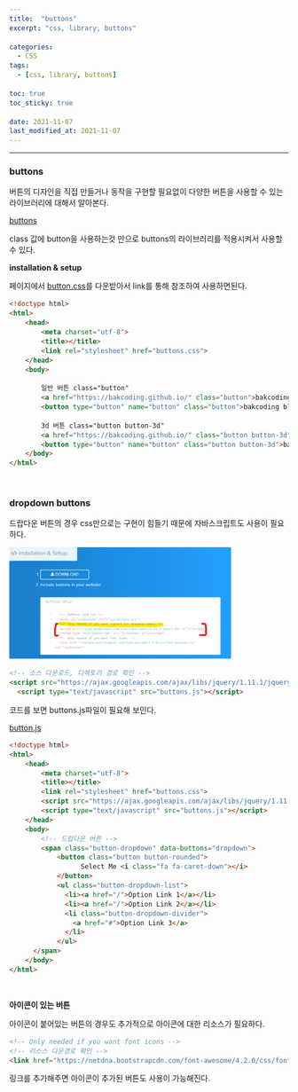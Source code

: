 ```yaml
---
title:  "buttons"
excerpt: "css, library, buttons"

categories:
  - CSS
tags:
  - [css, library, buttons]

toc: true
toc_sticky: true
 
date: 2021-11-07 
last_modified_at: 2021-11-07
---  
```


***

### buttons

버튼의 디자인을 직접 만들거나 동작을 구현할 필요없이 다양한 버튼을 사용할 수 있는 라이브러리에 대해서 알아본다.  

<a href="https://unicorn-ui.com/buttons/">buttons</a>  

class 값에 button을 사용하는것 만으로 buttons의 라이브러리를 적용시켜서 사용할 수 있다.  

**installation & setup**  

페이지에서 <a href="https://unicorn-ui.com/buttons/css/buttons.css">button.css</a>를 다운받아서 link를 통해 참조하여 사용하면된다.  

```html
<!doctype html>
<html>
    <head>
        <meta charset="utf-8">
        <title></title>
        <link rel="stylesheet" href="buttons.css">
    </head>
    <body>

        일반 버튼 class="button"
        <a href="https://bakcoding.github.io/" class="button">bakcoding blog</a>
        <button type="button" name="button" class="button">bakcoding blog</button>

        3d 버튼 class="button button-3d"
        <a href="https://bakcoding.github.io/" class="button button-3d">bakcoding blog</a>
        <button type="button" name="button" class="button button-3d">bakcoding blog</button>
    </body>
</html>
```

<br>

### dropdown buttons

드랍다운 버튼의 경우 css만으로는 구현이 힘들기 때문에 자바스크립트도 사용이 필요하다.  

<img src="/assets/images/20211107_Posting/dropdown_script.png" alt="dropdown_script" width="400"><br>

```html
<!-- 소스 다운로드, 디렉토리 경로 확인 -->
<script src="https://ajax.googleapis.com/ajax/libs/jquery/1.11.1/jquery.min.js"></script>
  <script type="text/javascript" src="buttons.js"></script>
```

코드를 보면 buttons.js파일이 필요해 보인다.  

<a href="https://unicorn-ui.com/buttons/js/buttons.js">button.js</a> 

```html
<!doctype html>
<html>
    <head>
        <meta charset="utf-8">
        <title></title>
        <link rel="stylesheet" href="buttons.css">
        <script src="https://ajax.googleapis.com/ajax/libs/jquery/1.11.1/jquery.min.js"></script>
        <script type="text/javascript" src="buttons.js"></script>
    </head>
    <body>
        <!-- 드랍다운 버튼 -->
        <span class="button-dropdown" data-buttons="dropdown">
            <button class="button button-rounded">
                  Select Me <i class="fa fa-caret-down"></i>
            </button>
            <ul class="button-dropdown-list">
              <li><a href="/">Option Link 1</a></li>
              <li><a href="/">Option Link 2</a></li>
              <li class="button-dropdown-divider">
                <a href="#">Option Link 3</a>
              </li>
            </ul>
      </span>
    </body>
</html>
```
<br>

**아이콘이 있는 버튼**  

아이콘이 붙어있는 버튼의 경우도 추가적으로 아이콘에 대한 리소스가 필요하다.  

```html
<!-- Only needed if you want font icons -->
<!-- 리소스 다운경로 확인 -->
<link href="https://netdna.bootstrapcdn.com/font-awesome/4.2.0/css/font-awesome.css" rel="stylesheet">
```

링크를 추가해주면 아이콘이 추가된 버튼도 사용이 가능해진다.  